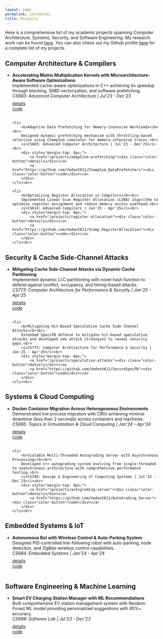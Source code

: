 ```yaml
---
layout: page
permalink: /projects/
title: Projects
---
```


Here is a comprehensive list of my academic projects spanning Computer Architecture, Systems, Security, and Software Engineering. My research work can be found <a href="/research">here</a>. You can also check out my Github profile <a href="https://github.com/VedantK11">here</a> for a complete list of my projects.

## Computer Architecture & Compilers

<ul>
	<li>
		<b>Accelerating Matrix Multiplication Kernels with Microarchitecture-Aware Software Optimizations</b><br>
		Implemented cache-aware optimizations in C++ achieving 4x speedup through blocking, SIMD vectorization, and software prefetching.<br>
		<i>CS683: Advanced Computer Architecture | Jul'23 - Dec'23</i><br>
		<div style="margin-top: 8px;">
			<a href="/projects/matrix-multiplication"><div class="color-button">details</div></a>
			<a href="https://github.com/VedantK11/MircoOptMM"><div class="color-button">code</div></a>
		</div>
	</li><br>

	<li>
		<b>Adaptive Data Prefetching for Memory-Intensive Workloads</b><br>
		Designed dynamic prefetching mechanism with throttling-based selection using ChampSim simulator for memory-intensive traces.<br>
		<i>CS683: Advanced Computer Architecture | Jul'23 - Dec'23</i><br>
		<div style="margin-top: 8px;">
			<a href="/projects/adaptive-prefetching"><div class="color-button">details</div></a>
			<a href="https://github.com/VedantK11/ChampSim_DataPrefetchers"><div class="color-button">code</div></a>
		</div>
	</li><br>

	<li>
		<b>Optimizing Register Allocation in Compilers</b><br>
		Implemented Linear Scan Register Allocation (LSRA) algorithm to optimize register assignment and reduce memory access overhead.<br>
		<i>CS614: Advanced Compilers | Jan'25 - Apr'25</i><br>
		<div style="margin-top: 8px;">
			<a href="/projects/register-allocation"><div class="color-button">details</div></a>
			<a href="https://github.com/VedantK11/SComp_RegisterAllocation"><div class="color-button">code</div></a>
		</div>
	</li><br>
</ul>

## Security & Cache Side-Channel Attacks

<ul>
	<li>
		<b>Mitigating Cache Side-Channel Attacks via Dynamic Cache Partitioning</b><br>
		Implemented dynamic LLC partitioning with novel hash function to defend against conflict, occupancy, and timing-based attacks.<br>
		<i>CS773: Computer Architecture for Performance & Security | Jan'25 - Apr'25</i><br>
		<div style="margin-top: 8px;">
			<a href="/projects/cache-partitioning"><div class="color-button">details</div></a>
			<a href="https://github.com/VedantK11/ChampSim_CachePartionting"><div class="color-button">code</div></a>
		</div>
	</li><br>

	<li>
		<b>Mitigating Hit-Based Speculative Cache Side Channel Attacks</b><br>
		Extended SpecLFB defense to mitigate hit-based speculative attacks and developed new attack strategies to reveal security gaps.<br>
		<i>CS773: Computer Architecture for Performance & Security | Jan'25 - Apr'25</i><br>
		<div style="margin-top: 8px;">
			<a href="/projects/speculative-attacks"><div class="color-button">details</div></a>
			<a href="https://github.com/VedantK11/SecureSpecFB"><div class="color-button">code</div></a>
		</div>
	</li><br>
</ul>

## Systems & Cloud Computing

<ul>
	<li>
		<b>Docker Container Migration Across Heterogeneous Environments</b><br>
		Demonstrated live process migration with CRIU achieving minimal downtime (less than 2 seconds) across containers and machines.<br>
		<i>CS695: Topics in Virtualization & Cloud Computing | Jan'24 - Apr'24</i><br>
		<div style="margin-top: 8px;">
			<a href="/projects/container-migration"><div class="color-button">details</div></a>
			<a href="https://github.com/ArchiGeekRavi/Container_Migration"><div class="color-button">code</div></a>
		</div>
	</li><br>

	<li>
		<b>Scalable Multi-Threaded Autograding Server with Asynchronous Processing</b><br>
		Developed C++ autograding system evolving from single-threaded to asynchronous architecture with comprehensive performance testing.<br>
		<i>CS744: Design & Engineering of Computing Systems | Jul'23 - Dec'23</i><br>
		<div style="margin-top: 8px;">
			<a href="/projects/autograding-server"><div class="color-button">details</div></a>
			<a href="https://github.com/VedantK11/AutoGrading_Server"><div class="color-button">code</div></a>
		</div>
	</li><br>
</ul>

## Embedded Systems & IoT

<ul>
	<li>
		<b>Autonomous Bot with Wireless Control & Auto-Parking System</b><br>
		Designed PID-controlled line-following robot with auto-parking, node detection, and ZigBee wireless control capabilities.<br>
		<i>CS684: Embedded Systems | Jan'24 - Apr'24</i><br>
		<div style="margin-top: 8px;">
			<a href="/projects/autonomous-bot"><div class="color-button">details</div></a>
			<a href="https://github.com/VedantK11/AutomatedParkingBot"><div class="color-button">code</div></a>
		</div>
	</li><br>
</ul>

## Software Engineering & Machine Learning

<ul>
	<li>
		<b>Smart EV Charging Station Manager with ML Recommendations</b><br>
		Built comprehensive EV station management system with Random Forest ML model providing personalized suggestions with 85%+ accuracy.<br>
		<i>CS699: Software Lab | Jul'23 - Dec'23</i><br>
		<div style="margin-top: 8px;">
			<a href="/projects/ev-charging-manager"><div class="color-button">details</div></a>
			<a href="https://github.com/VedantK11/EV-Station-Master"><div class="color-button">code</div></a>
		</div>
	</li><br>
</ul>